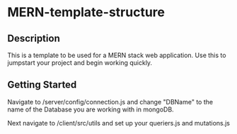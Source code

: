 # MERN-template-structure

## Description
This is a template to be used for a MERN stack web application. Use this to jumpstart your project and begin working quickly.

## Getting Started
Navigate to /server/config/connection.js and change "DBName" to the name of the Database you are working with in mongoDB.

Next navigate to /client/src/utils and set up your queriers.js and mutations.js